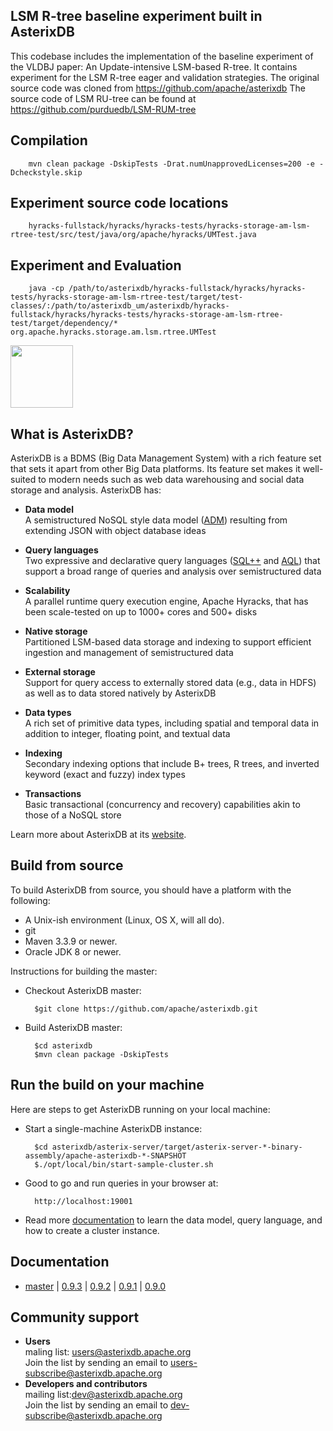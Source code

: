 <!--
 ! Licensed to the Apache Software Foundation (ASF) under one
 ! or more contributor license agreements.  See the NOTICE file
 ! distributed with this work for additional information
 ! regarding copyright ownership.  The ASF licenses this file
 ! to you under the Apache License, Version 2.0 (the
 ! "License"); you may not use this file except in compliance
 ! with the License.  You may obtain a copy of the License at
 !
 !   http://www.apache.org/licenses/LICENSE-2.0
 !
 ! Unless required by applicable law or agreed to in writing,
 ! software distributed under the License is distributed on an
 ! "AS IS" BASIS, WITHOUT WARRANTIES OR CONDITIONS OF ANY
 ! KIND, either express or implied.  See the License for the
 ! specific language governing permissions and limitations
 ! under the License.
 !-->

## LSM R-tree baseline experiment built in AsterixDB
This codebase includes the implementation of the baseline experiment of the VLDBJ paper: An Update-intensive LSM-based R-tree. It contains experiment for the LSM R-tree eager and validation strategies.
The original source code was cloned from https://github.com/apache/asterixdb
The source code of LSM RU-tree can be found at https://github.com/purduedb/LSM-RUM-tree

## Compilation
        mvn clean package -DskipTests -Drat.numUnapprovedLicenses=200 -e -Dcheckstyle.skip

## Experiment source code locations

        hyracks-fullstack/hyracks/hyracks-tests/hyracks-storage-am-lsm-rtree-test/src/test/java/org/apache/hyracks/UMTest.java

## Experiment and Evaluation
        java -cp /path/to/asterixdb/hyracks-fullstack/hyracks/hyracks-tests/hyracks-storage-am-lsm-rtree-test/target/test-classes/:/path/to/asterixdb_um/asterixdb/hyracks-fullstack/hyracks/hyracks-tests/hyracks-storage-am-lsm-rtree-test/target/dependency/*  org.apache.hyracks.storage.am.lsm.rtree.UMTest

<a href="http://asterixdb.apache.org"><img src="http://asterixdb.apache.org/img/asterixdb_tm.png" height=100></img></a>


## What is AsterixDB?

AsterixDB is a BDMS (Big Data Management System) with a rich feature set that sets it apart from other Big Data platforms.  Its feature set makes it well-suited to modern needs such as web data warehousing and social data storage and analysis. AsterixDB has:

- __Data model__<br/>
A semistructured NoSQL style data model ([ADM](https://ci.apache.org/projects/asterixdb/datamodel.html)) resulting from
extending JSON with object database ideas

- __Query languages__<br/>
Two expressive and declarative query languages ([SQL++](http://asterixdb.apache.org/docs/0.9.1/sqlpp/manual.html)
and [AQL](http://asterixdb.apache.org/docs/0.9.1/aql/manual.html)) that support a broad range of queries and analysis
over semistructured data

- __Scalability__<br/>
A parallel runtime query execution engine, Apache Hyracks, that has been scale-tested on up to 1000+ cores and 500+ disks

- __Native storage__<br/>
Partitioned LSM-based data storage and indexing to support efficient ingestion and management of semistructured data

- __External storage__<br/>
Support for query access to externally stored data (e.g., data in HDFS) as well as to data stored natively by AsterixDB

- __Data types__<br/>
A rich set of primitive data types, including spatial and temporal data in addition to integer, floating point, and textual data

- __Indexing__<br/>
Secondary indexing options that include B+ trees, R trees, and inverted keyword (exact and fuzzy) index types

- __Transactions__<br/>
Basic transactional (concurrency and recovery) capabilities akin to those of a NoSQL store

Learn more about AsterixDB at its [website](http://asterixdb.apache.org).


## Build from source

To build AsterixDB from source, you should have a platform with the following:

* A Unix-ish environment (Linux, OS X, will all do).
* git
* Maven 3.3.9 or newer.
* Oracle JDK 8 or newer.

Instructions for building the master:

* Checkout AsterixDB master:

        $git clone https://github.com/apache/asterixdb.git

* Build AsterixDB master:

        $cd asterixdb
        $mvn clean package -DskipTests


## Run the build on your machine
Here are steps to get AsterixDB running on your local machine:

* Start a single-machine AsterixDB instance:

        $cd asterixdb/asterix-server/target/asterix-server-*-binary-assembly/apache-asterixdb-*-SNAPSHOT
        $./opt/local/bin/start-sample-cluster.sh

* Good to go and run queries in your browser at:

        http://localhost:19001

* Read more [documentation](https://ci.apache.org/projects/asterixdb/index.html) to learn the data model, query language, and how to create a cluster instance.

## Documentation

* [master](https://ci.apache.org/projects/asterixdb/index.html) |
  [0.9.3](http://asterixdb.apache.org/docs/0.9.3/index.html) |
  [0.9.2](http://asterixdb.apache.org/docs/0.9.2/index.html) |
  [0.9.1](http://asterixdb.apache.org/docs/0.9.1/index.html) |
  [0.9.0](http://asterixdb.apache.org/docs/0.9.0/index.html)

## Community support

- __Users__</br>
maling list: [users@asterixdb.apache.org](mailto:users@asterixdb.apache.org)</br>
Join the list by sending an email to [users-subscribe@asterixdb.apache.org](mailto:users-subscribe@asterixdb.apache.org)</br>
- __Developers and contributors__</br>
mailing list:[dev@asterixdb.apache.org](mailto:dev@asterixdb.apache.org)</br>
Join the list by sending an email to [dev-subscribe@asterixdb.apache.org](mailto:dev-subscribe@asterixdb.apache.org)

